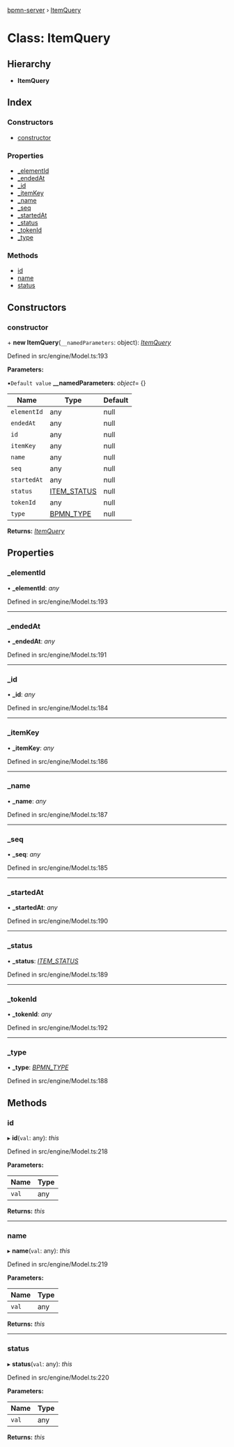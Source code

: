 [bpmn-server](../README.md) › [ItemQuery](itemquery.md)

# Class: ItemQuery

## Hierarchy

* **ItemQuery**

## Index

### Constructors

* [constructor](itemquery.md#constructor)

### Properties

* [_elementId](itemquery.md#_elementid)
* [_endedAt](itemquery.md#_endedat)
* [_id](itemquery.md#_id)
* [_itemKey](itemquery.md#_itemkey)
* [_name](itemquery.md#_name)
* [_seq](itemquery.md#_seq)
* [_startedAt](itemquery.md#_startedat)
* [_status](itemquery.md#_status)
* [_tokenId](itemquery.md#_tokenid)
* [_type](itemquery.md#_type)

### Methods

* [id](itemquery.md#id)
* [name](itemquery.md#name)
* [status](itemquery.md#status)

## Constructors

###  constructor

\+ **new ItemQuery**(`__namedParameters`: object): *[ItemQuery](itemquery.md)*

Defined in src/engine/Model.ts:193

**Parameters:**

▪`Default value`  **__namedParameters**: *object*= {}

Name | Type | Default |
------ | ------ | ------ |
`elementId` | any | null |
`endedAt` | any | null |
`id` | any | null |
`itemKey` | any | null |
`name` | any | null |
`seq` | any | null |
`startedAt` | any | null |
`status` | [ITEM_STATUS](../enums/item_status.md) | null |
`tokenId` | any | null |
`type` | [BPMN_TYPE](../enums/bpmn_type.md) | null |

**Returns:** *[ItemQuery](itemquery.md)*

## Properties

###  _elementId

• **_elementId**: *any*

Defined in src/engine/Model.ts:193

___

###  _endedAt

• **_endedAt**: *any*

Defined in src/engine/Model.ts:191

___

###  _id

• **_id**: *any*

Defined in src/engine/Model.ts:184

___

###  _itemKey

• **_itemKey**: *any*

Defined in src/engine/Model.ts:186

___

###  _name

• **_name**: *any*

Defined in src/engine/Model.ts:187

___

###  _seq

• **_seq**: *any*

Defined in src/engine/Model.ts:185

___

###  _startedAt

• **_startedAt**: *any*

Defined in src/engine/Model.ts:190

___

###  _status

• **_status**: *[ITEM_STATUS](../enums/item_status.md)*

Defined in src/engine/Model.ts:189

___

###  _tokenId

• **_tokenId**: *any*

Defined in src/engine/Model.ts:192

___

###  _type

• **_type**: *[BPMN_TYPE](../enums/bpmn_type.md)*

Defined in src/engine/Model.ts:188

## Methods

###  id

▸ **id**(`val`: any): *this*

Defined in src/engine/Model.ts:218

**Parameters:**

Name | Type |
------ | ------ |
`val` | any |

**Returns:** *this*

___

###  name

▸ **name**(`val`: any): *this*

Defined in src/engine/Model.ts:219

**Parameters:**

Name | Type |
------ | ------ |
`val` | any |

**Returns:** *this*

___

###  status

▸ **status**(`val`: any): *this*

Defined in src/engine/Model.ts:220

**Parameters:**

Name | Type |
------ | ------ |
`val` | any |

**Returns:** *this*
